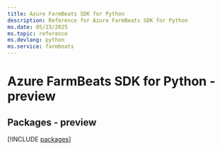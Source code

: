 ```yaml
---
title: Azure FarmBeats SDK for Python
description: Reference for Azure FarmBeats SDK for Python
ms.date: 05/23/2025
ms.topic: reference
ms.devlang: python
ms.service: farmbeats
---
```

# Azure FarmBeats SDK for Python - preview
## Packages - preview
[!INCLUDE [packages](farmbeats-index.md)]